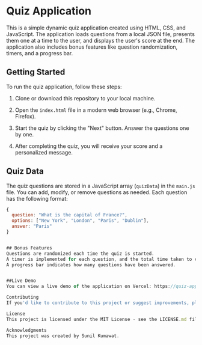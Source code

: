 # Quiz Application

This is a simple dynamic quiz application created using HTML, CSS, and JavaScript. The application loads questions from a local JSON file, presents them one at a time to the user, and displays the user's score at the end. The application also includes bonus features like question randomization, timers, and a progress bar.

## Getting Started

To run the quiz application, follow these steps:

1. Clone or download this repository to your local machine.

2. Open the `index.html` file in a modern web browser (e.g., Chrome, Firefox).

3. Start the quiz by clicking the "Next" button. Answer the questions one by one.

4. After completing the quiz, you will receive your score and a personalized message.

## Quiz Data

The quiz questions are stored in a JavaScript array (`quizData`) in the `main.js` file. You can add, modify, or remove questions as needed. Each question has the following format:

```javascript
{
  question: "What is the capital of France?",
  options: ["New York", "London", "Paris", "Dublin"],
  answer: "Paris"
}


## Bonus Features
Questions are randomized each time the quiz is started.
A timer is implemented for each question, and the total time taken to complete the quiz is displayed.
A progress bar indicates how many questions have been answered.


##Live Demo
You can view a live demo of the application on Vercel: https://quiz-application-omega.vercel.app

Contributing
If you'd like to contribute to this project or suggest improvements, please feel free to open an issue or create a pull request.

License
This project is licensed under the MIT License - see the LICENSE.md file for details.

Acknowledgments
This project was created by Sunil Kumawat.
